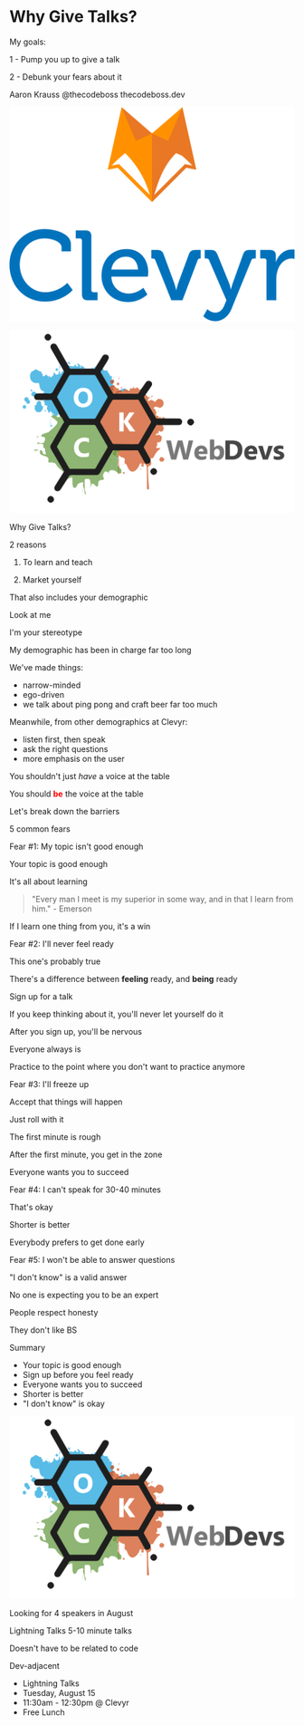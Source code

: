 # Why Give Talks?

My goals:

1 - Pump you up to give a talk

2 - Debunk your fears about it

Aaron Krauss
@thecodeboss
thecodeboss.dev

![Clevyr logo](https://github.com/alkrauss48/talks/blob/master/shecodes-workshop-intro/images/clevyr.png?raw=true)

![OKC WebDevs logo](https://github.com/alkrauss48/talks/blob/master/shecodes-workshop-intro/images/okc-webdevs.png?raw=true)

Why Give Talks?

2 reasons

1. To learn and teach

2. Market yourself

That also includes
your demographic

Look at me

I'm your stereotype

My demographic has
been in charge far
too long

We've made things:

- narrow-minded
- ego-driven
- we talk about ping pong and craft beer far too much

Meanwhile, from other
demographics at Clevyr:

* listen first, then speak
* ask the right questions
* more emphasis on the user

You shouldn't just *have*
a voice at the table

You should <span style="color: red;">**be**</span> the
voice at the table

Let's break
down the barriers

5 common fears

Fear #1:
My topic isn't good enough

Your topic is good enough

It's all about learning

> "Every man I meet is my superior
> in some way, and in that I learn
> from him." - Emerson

If I learn one thing from
you, it's a win

Fear #2:
I'll never feel ready

This one's probably true

There's a difference
between **feeling** ready,
and **being** ready

Sign up for a talk

If you keep thinking about it,
you'll never let yourself do it

After you sign up, you'll be nervous

Everyone always is

Practice to the point where
you don't want to practice anymore

Fear #3:
I'll freeze up

Accept that things will happen

Just roll with it

The first minute is rough

After the first minute,
you get in the zone

Everyone wants you to succeed

Fear #4:
I can't speak
for 30-40 minutes

That's okay

Shorter is better

Everybody prefers to
get done early

Fear #5:
I won't be able to
answer questions

"I don't know" is
a valid answer

No one is expecting you to be an expert

People respect honesty

They don't like BS

Summary

* Your topic is good enough
* Sign up before you feel ready
* Everyone wants you to succeed
* Shorter is better
* "I don't know" is okay

![OKC WebDevs logo](https://github.com/alkrauss48/talks/blob/master/shecodes-workshop-intro/images/okc-webdevs.png?raw=true)

Looking for 4 speakers
in August

Lightning Talks
5-10 minute talks

Doesn't have to be
related to code

Dev-adjacent

- Lightning Talks
- Tuesday, August 15
- 11:30am - 12:30pm @ Clevyr
- Free Lunch
